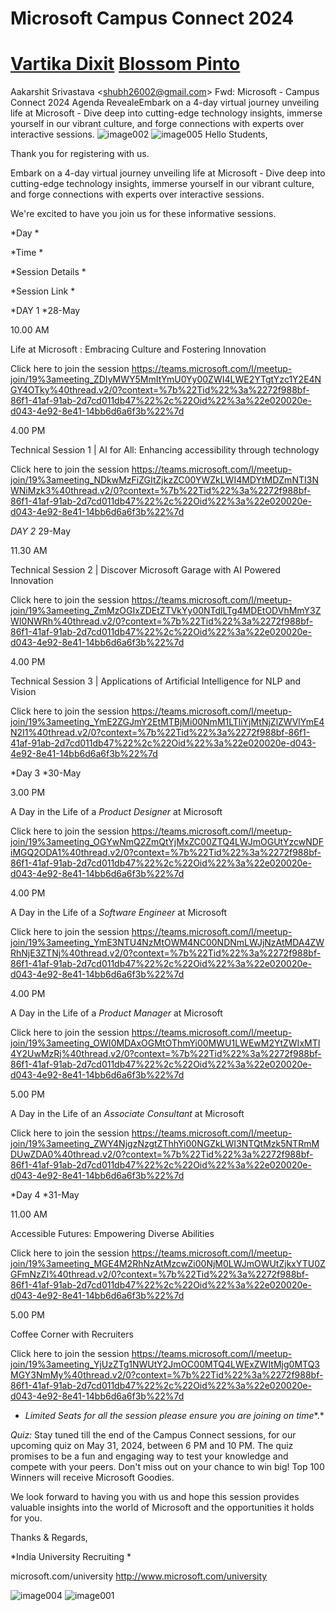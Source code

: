 # Microsoft Campus Connect 2024
# [Vartika Dixit](https://www.linkedin.com/in/vartikadixit/)      [Blossom Pinto](https://www.linkedin.com/in/blossompinto/)
Aakarshit Srivastava &lt;shubh26002@gmail.com> Fwd: Microsoft - Campus Connect 2024 Agenda RevealeEmbark on a 4-day virtual journey unveiling life at Microsoft - Dive deep into cutting-edge technology insights, immerse yourself in our vibrant culture, and forge connections with experts over interactive sessions.
![image002](https://github.com/ArkS0001/Microsoft-Campus-Connect-2024/assets/113760964/e9f9238c-1247-4680-a8df-d0a5ffafc5b9)
![image005](https://github.com/ArkS0001/Microsoft-Campus-Connect-2024/assets/113760964/0ed18591-59d6-40c8-bcc5-d71c0d29c1e7)
Hello Students,



Thank you for registering with us.



Embark on a 4-day virtual journey unveiling life at Microsoft - Dive deep
into cutting-edge technology insights, immerse yourself in our vibrant
culture, and forge connections with experts over interactive sessions.



We're excited to have you join us for these informative sessions.



*Day *

*Time *

*Session Details *

*Session Link *


*DAY 1 *28-May

10.00 AM

Life at Microsoft : Embracing Culture and Fostering Innovation

Click here to join the session
<https://teams.microsoft.com/l/meetup-join/19%3ameeting_ZDIyMWY5MmItYmU0Yy00ZWI4LWE2YTgtYzc1Y2E4NGY4OTky%40thread.v2/0?context=%7b%22Tid%22%3a%2272f988bf-86f1-41af-91ab-2d7cd011db47%22%2c%22Oid%22%3a%22e020020e-d043-4e92-8e41-14bb6d6a6f3b%22%7d>

4.00 PM

Technical Session 1 | AI for All: Enhancing accessibility through technology

Click here to join the session
<https://teams.microsoft.com/l/meetup-join/19%3ameeting_NDkwMzFiZGItZjkzZC00YWZkLWI4MDYtMDZmNTI3NWNiMzk3%40thread.v2/0?context=%7b%22Tid%22%3a%2272f988bf-86f1-41af-91ab-2d7cd011db47%22%2c%22Oid%22%3a%22e020020e-d043-4e92-8e41-14bb6d6a6f3b%22%7d>

*DAY 2*
29-May

11.30 AM

Technical Session 2 | Discover Microsoft Garage with AI Powered Innovation

Click here to join the session
<https://teams.microsoft.com/l/meetup-join/19%3ameeting_ZmMzOGIxZDEtZTVkYy00NTdlLTg4MDEtODVhMmY3ZWI0NWRh%40thread.v2/0?context=%7b%22Tid%22%3a%2272f988bf-86f1-41af-91ab-2d7cd011db47%22%2c%22Oid%22%3a%22e020020e-d043-4e92-8e41-14bb6d6a6f3b%22%7d>

4.00 PM

Technical Session 3 | Applications of Artificial Intelligence for NLP and
Vision

Click here to join the session
<https://teams.microsoft.com/l/meetup-join/19%3ameeting_YmE2ZGJmY2EtMTBjMi00NmM1LTliYjMtNjZlZWVlYmE4N2I1%40thread.v2/0?context=%7b%22Tid%22%3a%2272f988bf-86f1-41af-91ab-2d7cd011db47%22%2c%22Oid%22%3a%22e020020e-d043-4e92-8e41-14bb6d6a6f3b%22%7d>


*Day 3 *30-May

3.00 PM

A Day in the Life of a *Product Designer* at Microsoft

Click here to join the session
<https://teams.microsoft.com/l/meetup-join/19%3ameeting_OGYwNmQ2ZmQtYjMxZC00ZTQ4LWJmOGUtYzcwNDFiMGQ2ODA1%40thread.v2/0?context=%7b%22Tid%22%3a%2272f988bf-86f1-41af-91ab-2d7cd011db47%22%2c%22Oid%22%3a%22e020020e-d043-4e92-8e41-14bb6d6a6f3b%22%7d>

4.00 PM

A Day in the Life of a *Software Engineer* at Microsoft

Click here to join the session
<https://teams.microsoft.com/l/meetup-join/19%3ameeting_YmE3NTU4NzMtOWM4NC00NDNmLWJjNzAtMDA4ZWRhNjE3ZTNj%40thread.v2/0?context=%7b%22Tid%22%3a%2272f988bf-86f1-41af-91ab-2d7cd011db47%22%2c%22Oid%22%3a%22e020020e-d043-4e92-8e41-14bb6d6a6f3b%22%7d>

4.00 PM

A Day in the Life of a *Product Manager* at Microsoft

Click here to join the session
<https://teams.microsoft.com/l/meetup-join/19%3ameeting_OWI0MDAxOGMtOThmYi00MWU1LWEwM2YtZWIxMTI4Y2UwMzRj%40thread.v2/0?context=%7b%22Tid%22%3a%2272f988bf-86f1-41af-91ab-2d7cd011db47%22%2c%22Oid%22%3a%22e020020e-d043-4e92-8e41-14bb6d6a6f3b%22%7d>

5.00 PM

A Day in the Life of an *Associate Consultant* at Microsoft

Click here to join the session
<https://teams.microsoft.com/l/meetup-join/19%3ameeting_ZWY4NjgzNzgtZThhYi00NGZkLWI3NTQtMzk5NTRmMDUwZDA0%40thread.v2/0?context=%7b%22Tid%22%3a%2272f988bf-86f1-41af-91ab-2d7cd011db47%22%2c%22Oid%22%3a%22e020020e-d043-4e92-8e41-14bb6d6a6f3b%22%7d>


*Day 4 *31-May

11.00 AM

Accessible Futures: Empowering Diverse Abilities

Click here to join the session
<https://teams.microsoft.com/l/meetup-join/19%3ameeting_MGE4M2RhNzAtMzcwZi00NjM0LWJmOWUtZjkxYTU0ZGFmNzZl%40thread.v2/0?context=%7b%22Tid%22%3a%2272f988bf-86f1-41af-91ab-2d7cd011db47%22%2c%22Oid%22%3a%22e020020e-d043-4e92-8e41-14bb6d6a6f3b%22%7d>

5.00 PM

Coffee Corner with Recruiters

Click here to join the session
<https://teams.microsoft.com/l/meetup-join/19%3ameeting_YjUzZTg1NWUtY2JmOC00MTQ4LWExZWItMjg0MTQ3MGY3NmMy%40thread.v2/0?context=%7b%22Tid%22%3a%2272f988bf-86f1-41af-91ab-2d7cd011db47%22%2c%22Oid%22%3a%22e020020e-d043-4e92-8e41-14bb6d6a6f3b%22%7d>

   - *Limited Seats for all the session please ensure you are joining on
   time**.*



*Quiz:* Stay tuned till the end of the Campus Connect sessions, for our
upcoming quiz on May 31, 2024, between 6 PM and 10 PM. The quiz promises to
be a fun and engaging way to test your knowledge and compete with your
peers. Don't miss out on your chance to win big! Top 100 Winners will
receive Microsoft Goodies.



We look forward to having you with us and hope this session provides
valuable insights into the world of Microsoft and the opportunities it
holds for you.

Thanks & Regards,

*India University Recruiting *

microsoft.com/university <http://www.microsoft.com/university>


![image004](https://github.com/ArkS0001/Microsoft-Campus-Connect-2024/assets/113760964/ab5872df-f8ae-4a9c-8bcb-f64b161d04c1)
![image001](https://github.com/ArkS0001/Microsoft-Campus-Connect-2024/assets/113760964/d7adef72-dd5a-417f-94d1-a01b0c98fc94)
